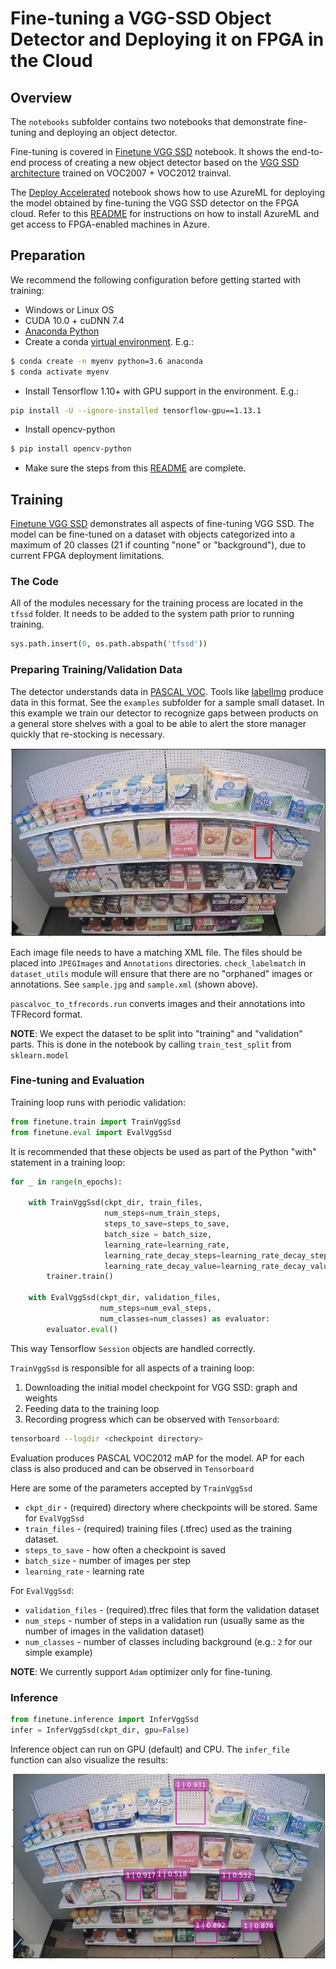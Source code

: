 # Fine-tuning a VGG-SSD Object Detector and Deploying it on FPGA in the Cloud

## Overview

The `notebooks` subfolder contains two notebooks that demonstrate fine-tuning and deploying an object detector. 

Fine-tuning is covered in [Finetune VGG SSD](notebooks/Finetune%20VGG%20SSD.ipynb) notebook. It shows the end-to-end process of creating a new object detector based on the [VGG SSD architecture](https://www.cs.unc.edu/~wliu/papers/ssd.pdf) trained on VOC2007 + VOC2012 trainval. 

The [Deploy Accelerated]("notebooks/Deploy%20Accelerated.ipynb") notebook shows how to use AzureML for deploying the model obtained by fine-tuning the VGG SSD detector on the FPGA cloud. Refer to this [README](../README.md) for instructions on how to install AzureML and get access to FPGA-enabled machines in Azure.

## Preparation

We recommend the following configuration before getting started with training:

* Windows or Linux OS
* CUDA 10.0 + cuDNN 7.4
* [Anaconda Python](https://www.anaconda.com/distribution/)
* Create a conda [virtual environment](https://docs.conda.io/projects/conda/en/latest/user-guide/tasks/manage-environments.html). E.g.:

```sh
$ conda create -n myenv python=3.6 anaconda
$ conda activate myenv
```
* Install Tensorflow 1.10+ with GPU support in the environment. E.g.:

```sh
pip install -U --ignore-installed tensorflow-gpu==1.13.1
```
* Install opencv-python

```sh
$ pip install opencv-python
```

* Make sure the steps from this [README](../README.md) are complete.


## Training

[Finetune VGG SSD](notebooks/Finetune%20VGG%20SSD.ipynb) demonstrates all aspects of fine-tuning VGG SSD. The model can be fine-tuned on a dataset with objects categorized into a maximum of 20 classes (21 if counting "none" or "background"), due to current FPGA deployment limitations.

### The Code

All of the modules necessary for the training process are located in the `tfssd` folder. It needs to be added to the system path prior to running training.

```python
sys.path.insert(0, os.path.abspath('tfssd'))
```

### Preparing Training/Validation Data

The detector understands data in [PASCAL VOC](https://gist.github.com/Prasad9/30900b0ef1375cc7385f4d85135fdb44). Tools like [labelImg](https://github.com/tzutalin/labelImg) produce data in this format. See the `examples` subfolder for a sample small dataset. In this example we train our detector to recognize gaps between products on a general store shelves with a goal to be able to alert the store manager quickly that re-stocking is necessary.

![](images/annotated.png)

Each image file needs to have a matching XML file. The files should be placed into `JPEGImages` and `Annotations` directories. `check_labelmatch` in `dataset_utils` module will ensure that there are no "orphaned" images or annotations. See `sample.jpg` and `sample.xml` (shown above).

`pascalvoc_to_tfrecords.run` converts images and their annotations into TFRecord format.

**NOTE**: We expect the dataset to be split into "training" and "validation" parts. This is done in the notebook by calling `train_test_split` from `sklearn.model`

### Fine-tuning and Evaluation

Training loop runs with periodic validation:

```python
from finetune.train import TrainVggSsd
from finetune.eval import EvalVggSsd
```

It is recommended that these objects be used as part of the Python "with" statement in a training loop:

```python
for _ in range(n_epochs):

    with TrainVggSsd(ckpt_dir, train_files, 
                     num_steps=num_train_steps, 
                     steps_to_save=steps_to_save, 
                     batch_size = batch_size,
                     learning_rate=learning_rate,
                     learning_rate_decay_steps=learning_rate_decay_steps, 
                     learning_rate_decay_value=learning_rate_decay_value) as trainer:
        trainer.train()

    with EvalVggSsd(ckpt_dir, validation_files, 
                    num_steps=num_eval_steps, 
                    num_classes=num_classes) as evaluator:
        evaluator.eval()
```

This way Tensorflow `Session` objects are handled correctly.

`TrainVggSsd` is responsible for all aspects of a training loop:

1. Downloading the initial model checkpoint for VGG SSD: graph and weights
2. Feeding data to the training loop
3. Recording progress which can be observed with `Tensorboard`:

```sh
tensorboard --logdir <checkpoint directory>
```

Evaluation produces PASCAL VOC2012 mAP for the model. AP for each class is also produced and can be observed in `Tensorboard`

Here are some of the parameters accepted by `TrainVggSsd`

* `ckpt_dir` - (required) directory where checkpoints will be stored. Same for `EvalVggSsd`
* `train_files` - (required) training files (.tfrec) used as the training dataset.
* `steps_to_save` - how often a checkpoint is saved
* `batch_size` - number of images per step
* `learning_rate` - learning rate

For `EvalVggSsd`:

* `validation_files` - (required).tfrec files that form the validation dataset
* `num_steps` - number of steps in a validation run (usually same as the number of images in the validation dataset)
* `num_classes` - number of classes including background (e.g.: `2` for our simple example)

**NOTE**: We currently support `Adam` optimizer only for fine-tuning.

### Inference

```python
from finetune.inference import InferVggSsd
infer = InferVggSsd(ckpt_dir, gpu=False)
```
Inference object can run on GPU (default) and CPU. The `infer_file` function can also visualize the results:

![results](images/shelf.png)
